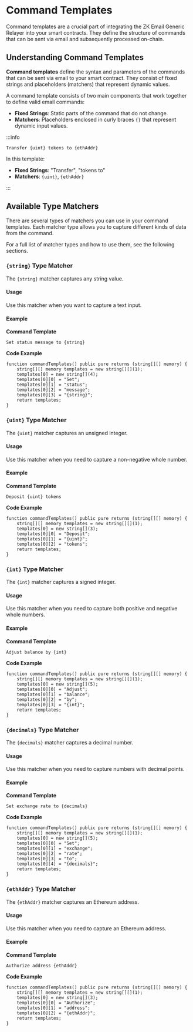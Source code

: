 # Command Templates

Command templates are a crucial part of integrating the ZK Email Generic Relayer into your smart contracts. They define the structure of commands that can be sent via email and subsequently processed on-chain.

## Understanding Command Templates

**Command templates** define the syntax and parameters of the commands that can be sent via email to your smart contract. They consist of fixed strings and placeholders (matchers) that represent dynamic values.

A command template consists of two main components that work together to define valid email commands:

- **Fixed Strings**: Static parts of the command that do not change.
- **Matchers**: Placeholders enclosed in curly braces `{}` that represent dynamic input values.

:::info

```plaintext
Transfer {uint} tokens to {ethAddr}
```

In this template:

- **Fixed Strings**: "Transfer", "tokens to"
- **Matchers**: `{uint}`, `{ethAddr}`

:::

## Available Type Matchers

There are several types of matchers you can use in your command templates. Each matcher type allows you to capture different kinds of data from the command.

For a full list of matcher types and how to use them, see the following sections.

### `{string}` Type Matcher

The `{string}` matcher captures any string value.

#### Usage

Use this matcher when you want to capture a text input.

#### Example

**Command Template**

```plaintext
Set status message to {string}
```

**Code Example**

```solidity
function commandTemplates() public pure returns (string[][] memory) {
    string[][] memory templates = new string[][](1);
    templates[0] = new string[](4);
    templates[0][0] = "Set";
    templates[0][1] = "status";
    templates[0][2] = "message";
    templates[0][3] = "{string}";
    return templates;
}
```

### `{uint}` Type Matcher

The `{uint}` matcher captures an unsigned integer.

#### Usage

Use this matcher when you need to capture a non-negative whole number.

#### Example

**Command Template**

```plaintext
Deposit {uint} tokens
```

**Code Example**

```solidity
function commandTemplates() public pure returns (string[][] memory) {
    string[][] memory templates = new string[][](1);
    templates[0] = new string[](3);
    templates[0][0] = "Deposit";
    templates[0][1] = "{uint}";
    templates[0][2] = "tokens";
    return templates;
}
```

### `{int}` Type Matcher

The `{int}` matcher captures a signed integer.

#### Usage

Use this matcher when you need to capture both positive and negative whole numbers.

#### Example

**Command Template**

```plaintext
Adjust balance by {int}
```

**Code Example**

```solidity
function commandTemplates() public pure returns (string[][] memory) {
    string[][] memory templates = new string[][](1);
    templates[0] = new string[](5);
    templates[0][0] = "Adjust";
    templates[0][1] = "balance";
    templates[0][2] = "by";
    templates[0][3] = "{int}";
    return templates;
}
```

### `{decimals}` Type Matcher

The `{decimals}` matcher captures a decimal number.

#### Usage

Use this matcher when you need to capture numbers with decimal points.

#### Example

**Command Template**

```plaintext
Set exchange rate to {decimals}
```

**Code Example**

```solidity
function commandTemplates() public pure returns (string[][] memory) {
    string[][] memory templates = new string[][](1);
    templates[0] = new string[](5);
    templates[0][0] = "Set";
    templates[0][1] = "exchange";
    templates[0][2] = "rate";
    templates[0][3] = "to";
    templates[0][4] = "{decimals}";
    return templates;
}
```

### `{ethAddr}` Type Matcher

The `{ethAddr}` matcher captures an Ethereum address.

#### Usage

Use this matcher when you need to capture an Ethereum address.

#### Example

**Command Template**

```plaintext
Authorize address {ethAddr}
```

**Code Example**

```solidity
function commandTemplates() public pure returns (string[][] memory) {
    string[][] memory templates = new string[][](1);
    templates[0] = new string[](3);
    templates[0][0] = "Authorize";
    templates[0][1] = "address";
    templates[0][2] = "{ethAddr}";
    return templates;
}
```
